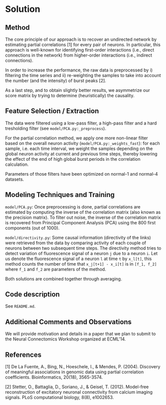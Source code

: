 Solution
========

Method
------

The core principle of our approach is to recover an undirected network by
estimating partial correlations [1] for every pair of neurons. In particular,
this approach is well-known for identifying first-order interactions (i.e.,
direct connections in the network) from higher-order interactions (i.e.,
indirect connections).

In order to increase the performance, the raw data is preprocessed by i) filtering the
time series and ii) re-weighting the samples to take into account the number
(and the intensity) of burst peaks [2].

As a last step, and to obtain slightly better results, we asymmetrize our
score matrix by trying to determine (heuristically) the causality.


Feature Selection / Extraction
------------------------------

The data were filtered using a low-pass filter, a high-pass filter and a hard tresholding filter (see `model/PCA.py:_preprocess`). 

For the partial correlation method, we apply one more non-linear filter based on the overall neuron activity
(`model/PCA.py:_weights_fast`): for each sample, i.e. each time 
interval, we weight the samples depending on the global neuron activity at current and 
previous time steps, thereby lowering the effect of the end of high global burst periods in the correlation calculation. 

Parameters of those filters have been optimized on normal-1 and normal-4 datasets.

Modeling Techniques and Training
---------------------------------

`model/PCA.py`: Once preprocessing is done, partial correlations are estimated 
by computing the inverse of the correlation matrix (also known as the precision 
matrix).  To filter out noise, the inverse of the correlation matrix is recovered
from Principal Component Analysis (PCA) using the 800 first components (out
of 1000). 

`model/directivity.py`: Some causal information (directivity of the links) were retrieved from the data by comparing activity of each couple of neurons between two subsequent time steps. The directivity method tries to detect variation of fluorescence signal of a neuron `j` due to a neuron `i`. Let us denote the fluorescence signal of a neuron `l` at time `t` by `x_l[t]`, this method counts the number of time that  `x_j[t+1] - x_i[t]` is in `[f_1, f_2]` where `f_1` and `f_2` are parameters of the method. 

Both solutions are combined together through averaging. 



Code description
----------------

See `README.md`.


Additional Comments and Observations
------------------------------------

We will provide motivation and details in a paper that we plan to submit 
to the Neural Connectomics Workshop organized at ECML'14.


References
----------

[1] De La Fuente, A., Bing, N., Hoeschele, I., & Mendes, P. (2004). 
    Discovery of meaningful associations in genomic data using partial 
    correlation coefficients. Bioinformatics, 20(18), 3565-3574.

[2] Stetter, O., Battaglia, D., Soriano, J., & Geisel, T. (2012). 
    Model-free reconstruction of excitatory neuronal connectivity from 
    calcium imaging signals. PLoS computational biology, 8(8), e1002653.
